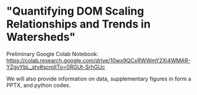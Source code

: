 # "Quantifying DOM Scaling Relationships and Trends in Watersheds"

Preliminary Google Colab Notebook: https://colab.research.google.com/drive/10wx9QCxRWWmY2Xi4WMAR-YZgvYbL_sty#scrollTo=0RGUt-SrhGUc


We will also provide information on data, supplementary figures in form a PPTX, and python codes.
